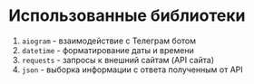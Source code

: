# Использованные библиотеки
1. ``aiogram`` - взаимодействие с Телеграм ботом
2. ``datetime`` - форматирование даты и времени
3. ``requests`` - запросы к внешний сайтам (API сайта)
4. ``json`` - выборка информации с ответа полученным от API
